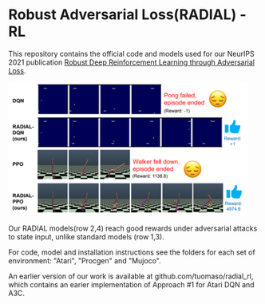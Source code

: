 # Robust Adversarial Loss(RADIAL) - RL
This repository contains the official code and models used for our NeurIPS 2021 publication [Robust Deep Reinforcement Learning through Adversarial Loss](https://arxiv.org/abs/2008.01976). 

<img src="radial_overview.png" width="479" height="268"/>

Our RADIAL models(row 2,4) reach good rewards under adversarial attacks to state input, unlike standard models (row 1,3). 

For code, model and installation instructions see the folders for each set of environment: "Atari", "Procgen" and "Mujoco".

An earlier version of our work is available at github.com/tuomaso/radial_rl, which contains an earier implementation of Approach #1 for Atari DQN and A3C.
